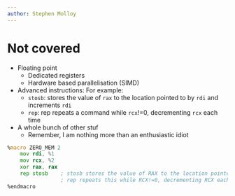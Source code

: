 ```yaml
---
author: Stephen Molloy
---
```


# Not covered

- Floating point
    - Dedicated registers
    - Hardware based parallelisation (SIMD)
- Advanced instructions: For example:
    - `stosb`: stores the value of `rax` to the location pointed to by `rdi` and increments `rdi`
    - `rep`: rep repeats a command while `rcx`!=0, decrementing `rcx` each time
- A whole bunch of other stuf
    - Remember, I am nothing more than an enthusiastic idiot

```asm
%macro ZERO_MEM 2
    mov rdi, %1
    mov rcx, %2
    xor rax, rax
    rep stosb    ; stosb stores the value of RAX to the location pointed to by RDI and increments RDI
                 ; rep repeats this while RCX!=0, decrementing RCX each time
%endmacro
```

